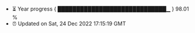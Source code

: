 - ⏳ Year progress { █████████████████████████████▁ } 98.01 %
- ⏰ Updated on Sat, 24 Dec 2022 17:15:19 GMT

